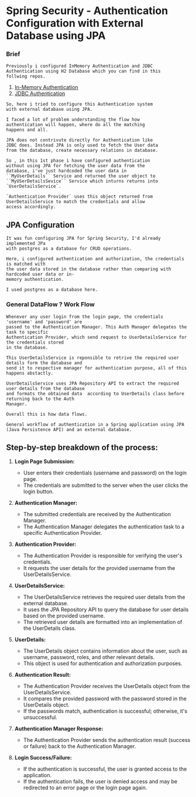 # Spring Security - Authentication Configuration with External Database using JPA

### Brief
    Previously i configured InMemory Authentication and JDBC
    Authentication using H2 Database which you can find in this
    follwing repos.
    
   1. [In-Memory Authentication](https://github.com/ManandharSudip4/Spring-Security-Basics)
   2. [JDBC Authentication](https://github.com/ManandharSudip4/Simple-JDBC-Authentication)
   
    So, here i tried to configure this Authentication system
    with external database using JPA.

    I faced a lot of problem understanding the flow how
    authentication will happen, where do all the matching
    happens and all.

    JPA does not contrivute directly for Authentication like
    JDBC does. Instead JPA is only used to fetch the User data
    from the database, create necessary relations in database.

    So , in this 1st phase i have configured authentication
    without using JPA for fetching the user data from the
    database, i've just hardcoded the user data in
    ``MyUserDetails`` Service and returned the user object to
    ``MyUSerDetailsSevice`` Service which inturns returns into
    `UserDetailsService`.

    `Authentication Provider` uses this object returned from
    UserDetailsService to match the credentials and allow
    access accordingly.


## JPA Configuration

    It was fun configuring JPA for Spring Security, I'd already implemented JPa
    with postgres as a database for CRUD operations. 

    Here, i configured authentication and authorization, the credentials is matched with 
    the user data stored in the database rather than comparing with hardcoded user data or in-
    memory authentication.

    I used postgres as a database here.

### General DataFlow ? Work Flow

    Whenever any user login from the login page, the credentials 'username' and 'password' are 
    passed to the Authentication Manager. This Auth Manager delegates the task to specific
    Authentication Provider, which send request to UserDetailsService for the credentials stored 
    in the database.

    This UserDetailsService is reponsible to retrive the required user details form the database and
    send it to respective manager for authentication purpose, all of this happens abstactly.

    UserDetailsService uses JPA Repository API to extract the required user details from the database
    and formats the obtained data  according to UserDetails class before returning back to the Auth
    Manager.

    Overall this is how data flows.

    General workflow of authentication in a Spring application using JPA (Java Persistence API) and an external database. 
    
## Step-by-step breakdown of the process:

1. **Login Page Submission:**
   - User enters their credentials (username and password) on the login page.
   - The credentials are submitted to the server when the user clicks the login button.

2. **Authentication Manager:**
   - The submitted credentials are received by the Authentication Manager.
   - The Authentication Manager delegates the authentication task to a specific Authentication Provider.

3. **Authentication Provider:**
   - The Authentication Provider is responsible for verifying the user's credentials.
   - It requests the user details for the provided username from the UserDetailsService.

4. **UserDetailsService:**
   - The UserDetailsService retrieves the required user details from the external database.
   - It uses the JPA Repository API to query the database for user details based on the provided username.
   - The retrieved user details are formatted into an implementation of the UserDetails class.

5. **UserDetails:**
   - The UserDetails object contains information about the user, such as username, password, roles, and other relevant details.
   - This object is used for authentication and authorization purposes.

6. **Authentication Result:**
   - The Authentication Provider receives the UserDetails object from the UserDetailsService.
   - It compares the provided password with the password stored in the UserDetails object.
   - If the passwords match, authentication is successful; otherwise, it's unsuccessful.

7. **Authentication Manager Response:**
   - The Authentication Provider sends the authentication result (success or failure) back to the Authentication Manager.

8. **Login Success/Failure:**
   - If the authentication is successful, the user is granted access to the application.
   - If the authentication fails, the user is denied access and may be redirected to an error page or the login page again.



